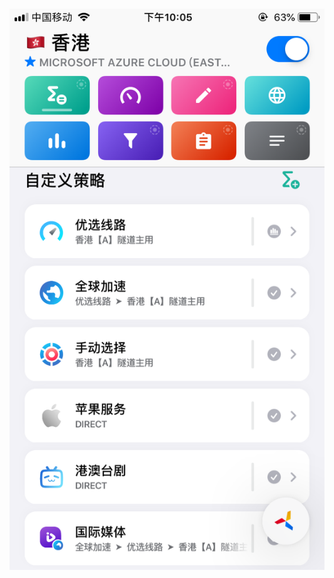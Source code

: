 ![活动介绍][1]
============================================================










[1]:/img/主页介绍.png "主页介绍"
[2]:/img/网络活动介绍.png "活动介绍"
[3]:/img/日志介绍.png "日志介绍"
